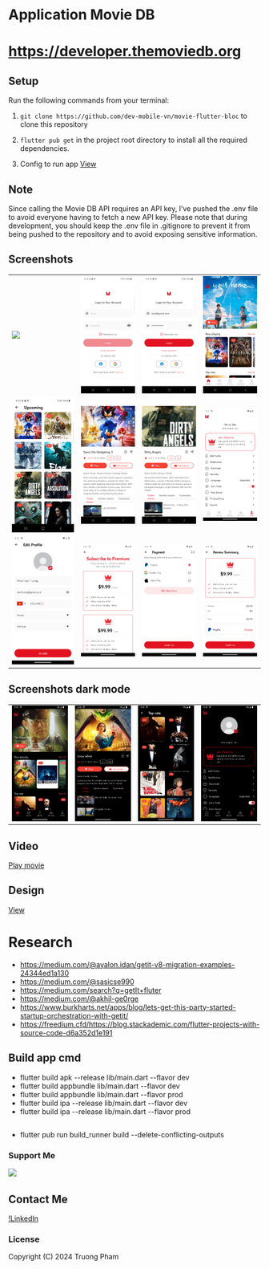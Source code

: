 # Application Movie DB
# https://developer.themoviedb.org

## Setup

Run the following commands from your terminal:

1) `git clone https://github.com/dev-mobile-vn/movie-flutter-bloc` to clone this repository

2) `flutter pub get` in the project root directory to install all the required dependencies.
3) Config to run app
   [View](https://raw.githubusercontent.com/dev-mobile-vn/movie-flutter-bloc/refs/heads/master/assets/screenshots/config_run.png) 


## Note 
 Since calling the Movie DB API requires an API key, I’ve pushed the .env file to avoid everyone having to fetch a new API key. Please note that during development, you should keep the .env file in .gitignore to prevent it from being pushed to the repository and to avoid exposing sensitive information.
   
## Screenshots

<table width="100%">
  <tbody>
    <tr>
      <td width="1%"><img src="https://raw.githubusercontent.com/dev-mobile-vn/movie-flutter-bloc/refs/heads/master/assets/screenshots/wellcome.png"/></td>
      <td width="1%"><img src="https://raw.githubusercontent.com/dev-mobile-vn/movie-flutter-bloc/refs/heads/master/assets/screenshots/login.png"/></td>
      <td width="1%"><img src="https://raw.githubusercontent.com/dev-mobile-vn/movie-flutter-bloc/refs/heads/master/assets/screenshots/login2.png"/></td>
       <td width="1%"><img src="https://raw.githubusercontent.com/dev-mobile-vn/movie-flutter-bloc/refs/heads/master/assets/screenshots/home.png"/></td>
    </tr>
    <tr>
      <td width="1%"><img src="https://raw.githubusercontent.com/dev-mobile-vn/movie-flutter-bloc/refs/heads/master/assets/screenshots/upcoming.png"/></td>
      <td width="1%"><img src="https://raw.githubusercontent.com/dev-mobile-vn/movie-flutter-bloc/refs/heads/master/assets/screenshots/detail.png"/></td>
        <td width="1%"><img src="https://raw.githubusercontent.com/dev-mobile-vn/movie-flutter-bloc/refs/heads/master/assets/screenshots/detail2.png"/></td>
     <td width="1%"><img src="https://raw.githubusercontent.com/dev-mobile-vn/movie-flutter-bloc/refs/heads/master/assets/screenshots/profile.png"/></td>
    </tr>
    <tr>
     <td width="1%"><img src="https://raw.githubusercontent.com/dev-mobile-vn/movie-flutter-bloc/refs/heads/master/assets/screenshots/edit_profile.png"/></td>
       <td width="1%"><img src="https://raw.githubusercontent.com/dev-mobile-vn/movie-flutter-bloc/refs/heads/master/assets/screenshots/sub.png"/></td>
     <td width="1%"><img src="https://raw.githubusercontent.com/dev-mobile-vn/movie-flutter-bloc/refs/heads/master/assets/screenshots/payment.png"/></td>
     <td width="1%"><img src="https://raw.githubusercontent.com/dev-mobile-vn/movie-flutter-bloc/refs/heads/master/assets/screenshots/review.png"/></td>
    </tr>
  </tbody>
</table>

## Screenshots dark mode

<table width="100%">
  <tbody>
    <tr>
      <td width="1%"><img src="https://raw.githubusercontent.com/dev-mobile-vn/movie-flutter-bloc/refs/heads/master/assets/screenshots/2.png"/></td>
      <td width="1%"><img src="https://raw.githubusercontent.com/dev-mobile-vn/movie-flutter-bloc/refs/heads/master/assets/screenshots/3.png"/></td>
      <td width="1%"><img src="https://raw.githubusercontent.com/dev-mobile-vn/movie-flutter-bloc/refs/heads/master/assets/screenshots/4.png"/></td>
        <td width="1%"><img src="https://raw.githubusercontent.com/dev-mobile-vn/movie-flutter-bloc/refs/heads/master/assets/screenshots/1.png"/></td>
    </tr>
  </tbody>
</table>

## Video 
[Play movie](https://youtu.be/PvvRz4UFN1w)

## Design 
[View](https://www.figma.com/design/j7M1gdcFDISNPI9aHyg31e/Mova---Movie-Streaming-App-UI-Kit?node-id=727-25421&p=f&t=eTXzBifZd2gZvSxM-0)

# Research
- https://medium.com/@ayalon.idan/getit-v8-migration-examples-24344ed1a130
- https://medium.com/@sasicse990
- https://medium.com/search?q=getIt+fluter
- https://medium.com/@akhil-ge0rge
- https://www.burkharts.net/apps/blog/lets-get-this-party-started-startup-orchestration-with-getit/
- https://freedium.cfd/https://blog.stackademic.com/flutter-projects-with-source-code-d6a352d1e191

## Build app cmd
- flutter build apk --release lib/main.dart --flavor dev
- flutter build appbundle lib/main.dart --flavor dev
- flutter build appbundle lib/main.dart --flavor prod
- flutter build ipa --release lib/main.dart --flavor dev
- flutter build ipa --release lib/main.dart --flavor prod

## 
- flutter pub run build_runner build --delete-conflicting-outputs

### Support Me
<a href="buymeacoffee.com/josephtruong"><img src="https://cdn.buymeacoffee.com/buttons/v2/default-yellow.png" width="200" /></a>
  
## Contact Me
[!LinkedIn](https://www.linkedin.com/in/truong-pham-57080a2b7/)

### License
Copyright (C) 2024 Truong Pham
